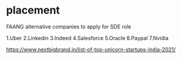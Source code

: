# placement
FAANG alternative companies to apply for SDE role

1.Uber
2.Linkedin
3.Indeed
4.Salesforce
5.Oracle
6.Paypal
7.Nvidia
<br/>

https://www.nextbigbrand.in/list-of-top-unicorn-startups-india-2021/
